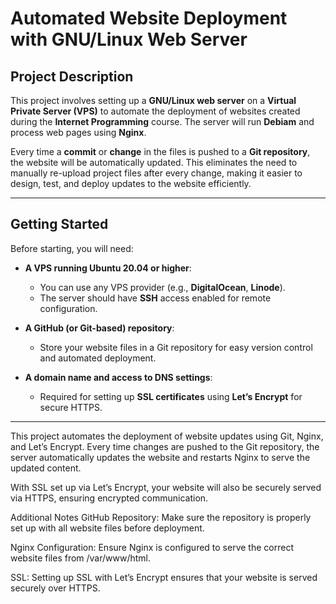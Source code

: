# Automated Website Deployment with GNU/Linux Web Server

## Project Description

This project involves setting up a **GNU/Linux web server** on a **Virtual Private Server (VPS)** to automate the deployment of websites created during the **Internet Programming** course. The server will run **Debiam** and process web pages using **Nginx**. 

Every time a **commit** or **change** in the files is pushed to a **Git repository**, the website will be automatically updated. This eliminates the need to manually re-upload project files after every change, making it easier to design, test, and deploy updates to the website efficiently.

---

## Getting Started

Before starting, you will need:

- **A VPS running Ubuntu 20.04 or higher**:
  - You can use any VPS provider (e.g., **DigitalOcean**, **Linode**).
  - The server should have **SSH** access enabled for remote configuration.

- **A GitHub (or Git-based) repository**:
  - Store your website files in a Git repository for easy version control and automated deployment.

- **A domain name and access to DNS settings**:
  - Required for setting up **SSL certificates** using **Let’s Encrypt** for secure HTTPS.

---

This project automates the deployment of website updates using Git, Nginx, and Let’s Encrypt. Every time changes are pushed to the Git repository, the server automatically updates the website and restarts Nginx to serve the updated content.

With SSL set up via Let’s Encrypt, your website will also be securely served via HTTPS, ensuring encrypted communication.

Additional Notes
GitHub Repository: Make sure the repository is properly set up with all website files before deployment.

Nginx Configuration: Ensure Nginx is configured to serve the correct website files from /var/www/html.

SSL: Setting up SSL with Let’s Encrypt ensures that your website is served securely over HTTPS.
